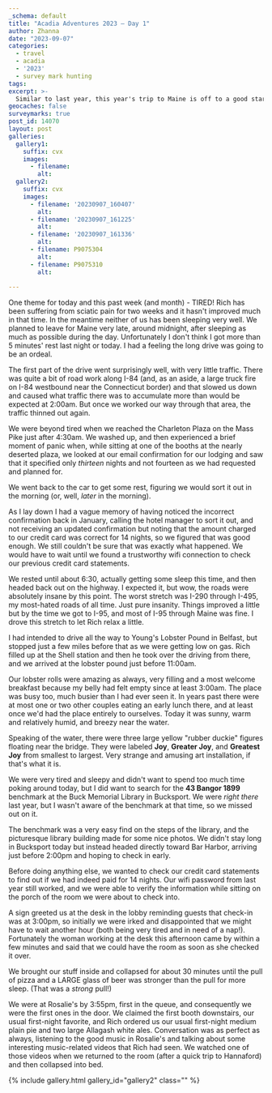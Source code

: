 ```yaml
---
_schema: default
title: "Acadia Adventures 2023 – Day 1"
author: Zhanna
date: "2023-09-07"
categories: 
  - travel
  - acadia
  - '2023'
  - survey mark hunting
tags:
excerpt: >-
  Similar to last year, this year's trip to Maine is off to a good start: lobster rolls, benchmark hunting, and pizza!
geocaches: false
surveymarks: true
post_id: 14070
layout: post
galleries:
  gallery1:
    suffix: cvx
    images:
      - filename: 
        alt:
  gallery2:
    suffix: cvx
    images:
      - filename: '20230907_160407'
        alt: 
      - filename: '20230907_161225'
        alt:  
      - filename: '20230907_161336'
        alt:  
      - filename: P9075304
        alt:  
      - filename: P9075310
        alt:        
    
---
```


One theme for today and this past week (and month) - TIRED! Rich has been suffering from sciatic pain for two weeks and it hasn't improved much in that time.  In the meantime neither of us has been sleeping very well. We planned to leave for Maine very late, around midnight, after sleeping as much as possible during the day. Unfortunately I don't think I got more than 5 minutes' rest last night or today. I had a feeling the long drive was going to be an ordeal.

The first part of the drive went surprisingly well, with very little traffic. There was quite a bit of road work along I-84 (and, as an aside, a large truck fire on I-84 westbound near the Connecticut border) and that slowed us down and caused what traffic there was to accumulate more than would be expected at 2:00am. But once we worked our way through that area, the traffic thinned out again.

We were beyond tired when we reached the Charleton Plaza on the Mass Pike just after 4:30am. We washed up, and then experienced a brief moment of panic when, while sitting at one of the booths at the nearly deserted plaza, we looked at our email confirmation for our lodging and saw that it specified only _thirteen_ nights and not fourteen as we had requested and planned for.

We went back to the car to get some rest, figuring we would sort it out in the morning (or, well, _later_ in the morning). 

As I lay down I had a vague memory of having noticed the incorrect confirmation back in January, calling the hotel manager to sort it out, and not receiving an updated confirmation but noting that the amount charged to our credit card was correct for 14 nights, so we figured that was good enough. We still couldn't be sure that was exactly what happened. We would have to wait until we found a trustworthy wifi connection to check our previous credit card statements.

We rested until about 6:30, actually getting some sleep this time, and then headed back out on the highway. I expected it, but wow, the roads were absolutely insane by this point. The worst stretch was I-290 through I-495, my most-hated roads of all time. Just pure insanity. Things improved a little but by the time we got to I-95, and most of I-95 through Maine was fine. I drove this stretch to let Rich relax a little.

I had intended to drive all the way to Young's Lobster Pound in Belfast, but stopped just a few miles before that as we were getting low on gas. Rich filled up at the Shell station and then he took over the driving from there, and we arrived at the lobster pound just before 11:00am.

Our lobster rolls were amazing as always, very filling and a most welcome breakfast because my belly had felt empty since at least 3:00am. The place was busy too, much busier than I had ever seen it. In years past there were at most one or two other couples eating an early lunch there, and at least once we'd had the place entirely to ourselves. Today it was sunny, warm and relatively humid, and breezy near the water.

Speaking of the water, there were three large yellow "rubber duckie" figures floating near the bridge. They were labeled **Joy**, **Greater Joy**, and **Greatest Joy** from smallest to largest. Very strange and amusing art installation, if that's what it is.

We were very tired and sleepy and didn't want to spend too much time poking around today, but I did want to search for the **43 Bangor 1899** benchmark at the Buck Memorial Library in Bucksport. We were _right there_ last year, but I wasn't aware of the benchmark at that time, so we missed out on it.

The benchmark was a very easy find on the steps of the library, and the picturesque library building made for some nice photos. We didn't stay long in Bucksport today but instead headed directly toward Bar Harbor, arriving just before 2:00pm and hoping to check in early.

Before doing anything else, we wanted to check our credit card statements to find out if we had indeed paid for 14 nights. Our wifi password from last year still worked, and we were able to verify the information while sitting on the porch of the room we were about to check into.

A sign greeted us at the desk in the lobby reminding guests that check-in was at 3:00pm, so initially we were irked and disappointed that we might have to wait another hour (both being very tired and in need of a nap!). Fortunately the woman working at the desk this afternoon came by within a few minutes and said that we could have the room as soon as she checked it over.

We brought our stuff inside and collapsed for about 30 minutes until the pull of pizza and a LARGE glass of beer was stronger than the pull for more sleep. (That was a _strong_ pull!) 

We were at Rosalie's by 3:55pm, first in the queue, and consequently we were the first ones in the door. We claimed the first booth downstairs, our usual first-night favorite, and Rich ordered us our usual first-night medium plain pie and two large Allagash white ales. Conversation was as perfect as always, listening to the good music in Rosalie's and talking about some interesting music-related videos that Rich had seen. We watched one of those videos when we returned to the room (after a quick trip to Hannaford) and then collapsed into bed.

{% include gallery.html gallery_id="gallery2" class="" %}
